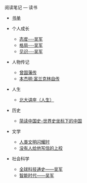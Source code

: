 <div class="sidebar-title">阅读笔记 — 读书</div>
<template id="root-breadcrumb">读书</template>

- [书单](document/阅读笔记/读书/书单.md)

- 个人成长

  - [态度---吴军](document/阅读笔记/读书/个人成长/态度---吴军.md)
  - [格局---吴军](document/阅读笔记/读书/个人成长/格局---吴军.md)
  - [见识---吴军](document/阅读笔记/读书/个人成长/见识---吴军.md)

- 人物传记

  - [曾国藩传](document/阅读笔记/读书/人物传记/曾国藩传.md)
  - [本杰明·富兰克林自传](document/阅读笔记/读书/人物传记/本杰明·富兰克林自传.md)

- 人生

  - [北大讲座（人生）](document/阅读笔记/读书/人生/北大讲座（人生）.md)

- 历史

  - [简读中国史-世界史坐标下的中国](document/阅读笔记/读书/历史/简读中国史-世界史坐标下的中国.md)

- 文学

  - [人类文明闪耀时](document/阅读笔记/读书/文学/人类文明闪耀时.md)
  - [没有人给他写信的上校](document/阅读笔记/读书/文学/没有人给他写信的上校.md)

- 社会科学

  - [全球科技通史——吴军](document/阅读笔记/读书/社会科学/全球科技通史——吴军.md)
  - [智能时代——吴军](document/阅读笔记/读书/社会科学/智能时代——吴军.md)

